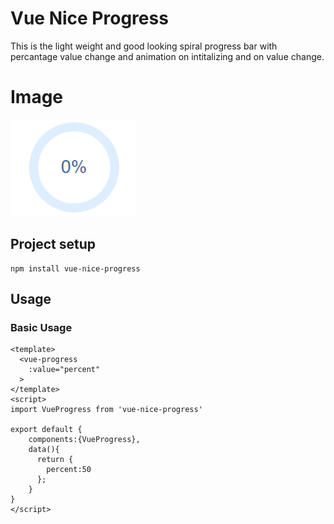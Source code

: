 # Vue Nice Progress
This is the light weight and good looking spiral progress bar with percantage value change and animation on intitalizing and on value change. 

# Image
<img src="progress-0.png" alt="J" width="200"/>

## Project setup
```
npm install vue-nice-progress
```

## Usage
### Basic Usage
```
<template>
  <vue-progress
    :value="percent"
  >
</template>
<script>
import VueProgress from 'vue-nice-progress'

export default {
    components:{VueProgress},
    data(){
      return {
        percent:50
      };
    }
}
</script>
```
